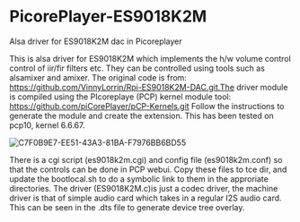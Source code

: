 # PicorePlayer-ES9018K2M
Alsa driver for ES9018K2M dac in Picoreplayer

This is alsa driver for ES9018K2M  which implements the h/w volume control control of iir/fir filters  etc. They can be controlled using tools such as alsamixer and amixer. The original code is from: https://github.com/VinnyLorrin/Rpi-ES9018K2M-DAC.git.The driver module is compiled using the PIcoreplaye (PCP) kernel module tool: https://github.com/piCorePlayer/pCP-Kernels.git Follow the instructions to generate the module and create the extension.  This has been tested on pcp10, kernel 6.6.67.


![C7F0B9E7-EE51-43A3-81BA-F7976BB6BD55](https://github.com/user-attachments/assets/ceeafd8f-c70a-4004-b186-8978abcac559)


There is a cgi script (es9018k2m.cgi) and config file (es9018k2m.conf) so that the controls can be done in PCP webui. Copy these files to tce dir, and update the bootlocal.sh to do a symbolic link to them in the approriate directories. The driver (ES9018K2M.c)is just a codec driver,  the machine driver is that of simple audio card which takes in a regular  I2S audio card. This can be seen in the .dts file to generate device tree overlay.


